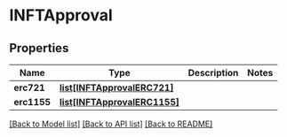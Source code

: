 # INFTApproval

## Properties
Name | Type | Description | Notes
------------ | ------------- | ------------- | -------------
**erc721** | [**list[INFTApprovalERC721]**](INFTApprovalERC721.md) |  | 
**erc1155** | [**list[INFTApprovalERC1155]**](INFTApprovalERC1155.md) |  | 

[[Back to Model list]](../README.md#documentation-for-models) [[Back to API list]](../README.md#documentation-for-api-endpoints) [[Back to README]](../README.md)

